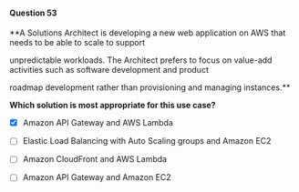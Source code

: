 #### Question  53


**A Solutions Architect is developing a new web application on AWS that needs to be able to scale to support

unpredictable workloads. The Architect prefers to focus on value-add activities such as software development and product

roadmap development rather than provisioning and managing instances.**


**Which solution is most appropriate for this use case?**


- [x] Amazon API Gateway and AWS Lambda


- [ ] Elastic Load Balancing with Auto Scaling groups and Amazon EC2


- [ ] Amazon CloudFront and AWS Lambda


- [ ] Amazon API Gateway and Amazon EC2


